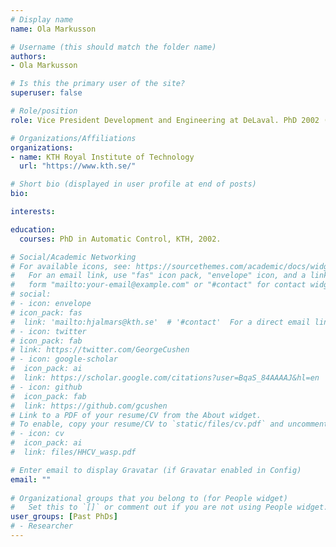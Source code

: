 ```yaml
---
# Display name
name: Ola Markusson

# Username (this should match the folder name)
authors:
- Ola Markusson

# Is this the primary user of the site?
superuser: false

# Role/position
role: Vice President Development and Engineering at DeLaval. PhD 2002 (main advisor)

# Organizations/Affiliations
organizations:
- name: KTH Royal Institute of Technology
  url: "https://www.kth.se/"

# Short bio (displayed in user profile at end of posts)
bio: 

interests:

education:
  courses: PhD in Automatic Control, KTH, 2002.

# Social/Academic Networking
# For available icons, see: https://sourcethemes.com/academic/docs/widgets/#icons
#   For an email link, use "fas" icon pack, "envelope" icon, and a link in the
#   form "mailto:your-email@example.com" or "#contact" for contact widget.
# social:
# - icon: envelope
# icon_pack: fas
#  link: 'mailto:hjalmars@kth.se'  # '#contact'  For a direct email link, use "mailto:test@example.org".
# - icon: twitter
# icon_pack: fab
# link: https://twitter.com/GeorgeCushen
# - icon: google-scholar
#  icon_pack: ai
#  link: https://scholar.google.com/citations?user=BqaS_84AAAAJ&hl=en
# - icon: github
#  icon_pack: fab
#  link: https://github.com/gcushen
# Link to a PDF of your resume/CV from the About widget.
# To enable, copy your resume/CV to `static/files/cv.pdf` and uncomment the lines below.  
# - icon: cv
#  icon_pack: ai
#  link: files/HHCV_wasp.pdf

# Enter email to display Gravatar (if Gravatar enabled in Config)
email: ""
  
# Organizational groups that you belong to (for People widget)
#   Set this to `[]` or comment out if you are not using People widget.  
user_groups: [Past PhDs]
# - Researcher
---
```


